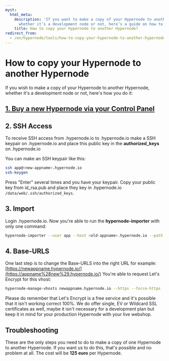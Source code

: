 ```yaml
---
myst:
  html_meta:
    description: 'If you want to make a copy of your Hypernode to another Hypernode,
      whether it’s a development node or not, here’s a guide on how to do it. '
    title: How to copy your Hypernode to another Hypernode?
redirect_from:
  - /en/hypernode/tools/how-to-copy-your-hypernode-to-another-hypernode/
---
```


<!-- source: https://support.hypernode.com/en/hypernode/tools/how-to-copy-your-hypernode-to-another-hypernode/ -->

# How to copy your Hypernode to another Hypernode

If you wish to make a copy of your Hypernode to another Hypernode, whether it's a development node or not, here's how you do it:

## [1. Buy a new Hypernode via your Control Panel](https://my.hypernode.com/)

## 2. SSH Access

To receive SSH access from <new-appname>.hypernode.io to <old-appname>.hypernode.io make a SSH keypair on <new-appname>.hypernode.io and place this public key in the **authorized_keys** on <old-appname>.hypernode.io

You can make an SSH keypair like this:

```bash
ssh app@<new-appname>.hypernode.io
ssh-keygen
```

Press "Enter" several times and you have your keypair. Copy your public key from id_rsa.pub and place they key in <old-appname>.hypernode.io `/data/web/.ssh/authorized_keys`.

## 3. Import

Login <new-appname>.hypernode.io. Now you're able to run the **hypernode-importer** with only one command:

```bash
hypernode-importer --user app --host <old-appname>.hypernode.io --path /data/web/magento2  # (please check the right path to the Magento 2 folder)
```

## 4. Base-URLS

One last step is to change the Base-URLS into the right URL for example: [https://newappname.hypernode.io/](https://appname%28new%29.hypernode.io/)
You're able to request Let's Encrypt for this vhost:

```bash
hypernode-manage-vhosts newappname.hypernode.io --https --force-https
```

Please do remember that Let's Encrypt is a free service and it's possible that it isn't working correct 100%. We do offer single, EV or Wildcard SSL certificates as well, maybe it isn't necessary for a development plan but keep it in mind for your production Hypernode with your live webshop.

## Troubleshooting

These are the only steps you need to do to make a copy of one Hypernode to another Hypernode. If you want us to do this, that's possible and no problem at all. The cost will be **125 euro** per Hypernode.
